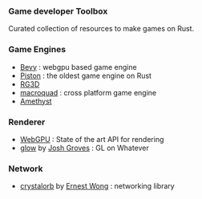 ### Game developer Toolbox

Curated collection of resources to make games on Rust.

### Game Engines

- [Bevy](https://github.com/bevyengine/bevy) : webgpu based game engine
- [Piston](https://github.com/PistonDevelopers/piston) : the oldest game engine on Rust
- [RG3D](https://github.com/rg3dengine/rg3d)
- [macroquad](https://github.com/not-fl3/macroquad) : cross platform game engine
- [Amethyst](https://github.com/amethyst/amethyst)

### Renderer

- [WebGPU](https://github.com/gfx-rs/wgpu) : State of the art API for rendering
- [glow](https://github.com/grovesNL/glow) by [Josh Groves](https://github.com/grovesNL) : GL on Whatever

### Network

- [crystalorb](https://github.com/ErnWong/crystalorb) by [Ernest Wong](https://github.com/ErnWong) : networking library
